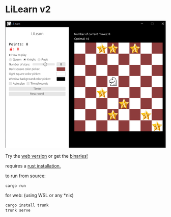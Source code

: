 # LiLearn v2

![img](./demo.PNG)

Try the [web version](https://arshiyasolei.github.io/lilearn2/) or get the [binaries!](https://github.com/arshiyasolei/lilearn2/releases) 

requires a [rust installation.](https://www.rust-lang.org/tools/install) 

to run from source:
```
cargo run
```

for web: (using WSL or any *nix)
```
cargo install trunk
trunk serve
```